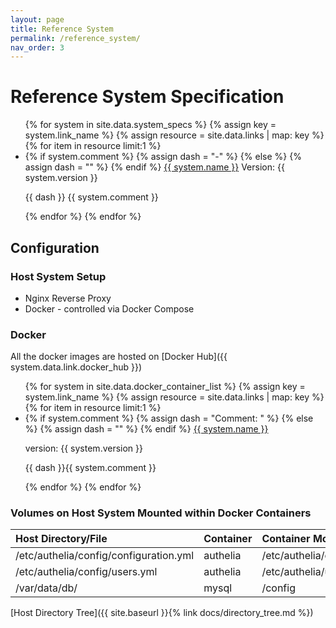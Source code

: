 ```yaml
---
layout: page
title: Reference System
permalink: /reference_system/
nav_order: 3
---
```


# Reference System Specification

<ul>
{% for system in site.data.system_specs %}
  {% assign key = system.link_name %}
  {% assign resource = site.data.links | map: key %}
  {% for item in resource limit:1 %}
    <li class="space">
    {% if system.comment %}
      {% assign dash = "-" %}
    {% else %}
      {% assign dash = "" %}
    {% endif %}
    <a href="{{ item }}">{{ system.name }}</a> Version: {{ system.version }}<p class="space">{{ dash }} {{ system.comment }}</p>
    </li>
  {% endfor %}
{% endfor %}
</ul>

## Configuration

### Host System Setup
  * Nginx Reverse Proxy
  * Docker - controlled via Docker Compose

### Docker
All the docker images are hosted on [Docker Hub]({{ system.data.link.docker_hub }})

<ul>
{% for system in site.data.docker_container_list %}
  {% assign key = system.link_name %}
  {% assign resource = site.data.links | map: key %}
  {% for item in resource limit:1 %}
    <li class="space">
    {% if system.comment %}
      {% assign dash = "Comment: " %}
    {% else %}
      {% assign dash = "" %}
    {% endif %}
    <a href="{{ item }}">{{ system.name }}</a><p class="space">version: {{ system.version }}</p><p class="space">{{ dash }}{{ system.comment }}</p>
    </li>
  {% endfor %}
{% endfor %}
</ul>

### Volumes on Host System Mounted within Docker Containers

| Host Directory/File | Container | Container Mount Point |
|:--------------------|:----------|:----------------------|
| /etc/authelia/config/configuration.yml | authelia | /etc/authelia/configuration.yml |
| /etc/authelia/config/users.yml | authelia | /etc/authelia/users.yml |
| /var/data/db/ | mysql | /config |

[Host Directory Tree]({{ site.baseurl }}{% link docs/directory_tree.md %})
